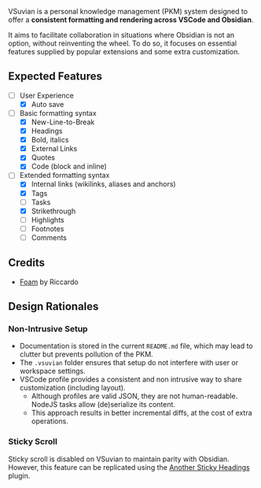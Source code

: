 VSuvian is a personal knowledge management (PKM) system designed to offer a **consistent formatting and rendering across VSCode and Obsidian**.

It aims to facilitate collaboration in situations where Obsidian is not an option, without reinventing the wheel. To do so, it focuses on essential features supplied by popular extensions and some extra customization.

## Expected Features

- [ ] User Experience
    - [x] Auto save
- [ ] Basic formatting syntax
    - [x] New-Line-to-Break
    - [x] Headings
    - [x] Bold, italics
    - [x] External Links
    - [x] Quotes
    - [x] Code (block and inline)
- [ ] Extended formatting syntax
    - [x] Internal links (wikilinks, aliases and anchors)
    - [x] Tags
    - [ ] Tasks
    - [x] Strikethrough
    - [ ] Highlights
    - [ ] Footnotes
    - [ ] Comments

## Credits

- [Foam](https://foambubble.github.io/foam/) by Riccardo

## Design Rationales

### Non-Intrusive Setup

- Documentation is stored in the current `README.md` file, which may lead to clutter but prevents pollution of the PKM.
- The `.vsuvian` folder ensures that setup do not interfere with user or workspace settings.
- VSCode profile provides a consistent and non intrusive way to share customization (including layout).
    - Although profiles are valid JSON, they are not human-readable. NodeJS tasks allow (de)serialize its content.
    - This approach results in better incremental diffs, at the cost of extra operations.

### Sticky Scroll

Sticky scroll is disabled on VSuvian to maintain parity with Obsidian. However, this feature can be replicated using the [Another Sticky Headings](https://github.com/zhouhua/obsidian-sticky-headings) plugin.
